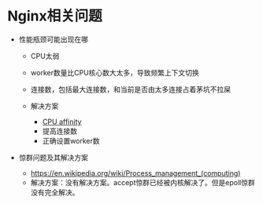 # Nginx相关问题

- 性能瓶颈可能出现在哪

    - CPU太弱
    - worker数量比CPU核心数大太多，导致频繁上下文切换
    - 连接数，包括最大连接数，和当前是否由太多连接占着茅坑不拉屎

    - 解决方案

        - [CPU affinity](http://nginx.org/en/docs/ngx_core_module.html#worker_cpu_affinity)
        - 提高连接数
        - 正确设置worker数

- 惊群问题及其解决方案

    - https://en.wikipedia.org/wiki/Process_management_(computing)
    - 解决方案：没有解决方案。accept惊群已经被内核解决了。但是epoll惊群没有完全解决。
